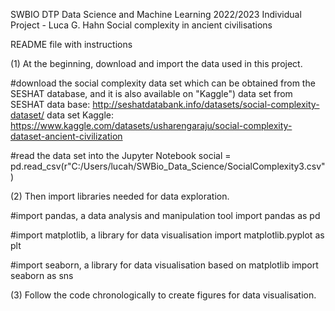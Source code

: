 SWBIO DTP Data Science and Machine Learning 2022/2023
Individual Project - Luca G. Hahn
Social complexity in ancient civilisations

README file with instructions

(1) At the beginning, download and import the data used in this project. 

#download the social complexity data set which can be obtained from the SESHAT database, and it is also available on "Kaggle")
data set from SESHAT data base: http://seshatdatabank.info/datasets/social-complexity-dataset/
data set Kaggle: https://www.kaggle.com/datasets/usharengaraju/social-complexity-dataset-ancient-civilization 

#read the data set into the Jupyter Notebook
social = pd.read_csv(r"C:/Users/lucah/SWBio_Data_Science/SocialComplexity3.csv")

(2) Then import libraries needed for data exploration. 

#import pandas, a data analysis and manipulation tool
import pandas as pd

#import matplotlib, a library for data visualisation
import matplotlib.pyplot as plt

#import seaborn, a library for data visualisation based on matplotlib
import seaborn as sns

(3) Follow the code chronologically to create figures for data visualisation. 





